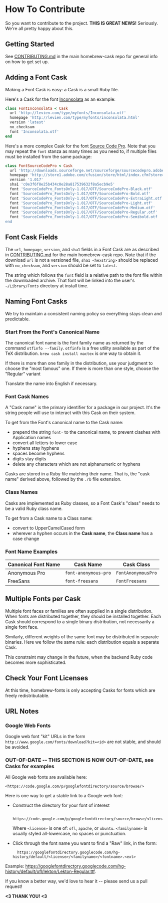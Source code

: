 # How To Contribute

So you want to contribute to the project. **THIS IS GREAT NEWS!**  Seriously. We're
all pretty happy about this.

## Getting Started

See [CONTRIBUTING.md](https://github.com/phinze/homebrew-cask/blob/master/CONTRIBUTING.md) in the main homebrew-cask repo for general info on how to get set up.

## Adding a Font Cask

Making a Font Cask is easy: a Cask is a small Ruby file.

Here's a Cask for the font [Inconsolata](http://levien.com/type/myfonts/inconsolata.html) as an example:
```ruby
class FontInconsolata < Cask
  url 'http://levien.com/type/myfonts/Inconsolata.otf'
  homepage 'http://levien.com/type/myfonts/inconsolata.html'
  version 'latest'
  no_checksum
  font 'Inconsolata.otf'
end
```

Here's a more complex Cask for the font [Source Code Pro](http://store1.adobe.com/cfusion/store/html/index.cfm?store=OLS-US&event=displayFontPackage&code=1960).  Note that you may
repeat the `font` stanza as many times as you need to, if multiple files must
be installed from the same package:

```ruby
class FontSourceCodePro < Cask
  url 'http://downloads.sourceforge.net/sourceforge/sourcecodepro.adobe/SourceCodePro_FontsOnly-1.017.zip'
  homepage 'http://store1.adobe.com/cfusion/store/html/index.cfm?store=OLS-US&event=displayFontPackage&code=1960'
  version '1.017'
  sha1 'c0e3f6f8e25b434c0e28a817539632f8a5ecb9e5'
  font 'SourceCodePro_FontsOnly-1.017/OTF/SourceCodePro-Black.otf'
  font 'SourceCodePro_FontsOnly-1.017/OTF/SourceCodePro-Bold.otf'
  font 'SourceCodePro_FontsOnly-1.017/OTF/SourceCodePro-ExtraLight.otf'
  font 'SourceCodePro_FontsOnly-1.017/OTF/SourceCodePro-Light.otf'
  font 'SourceCodePro_FontsOnly-1.017/OTF/SourceCodePro-Medium.otf'
  font 'SourceCodePro_FontsOnly-1.017/OTF/SourceCodePro-Regular.otf'
  font 'SourceCodePro_FontsOnly-1.017/OTF/SourceCodePro-Semibold.otf
end
```

## Font Cask Fields

The `url`, `homepage`, `version`, and `sha1` fields in a Font Cask are as described in [CONTRIBUTING.md](https://github.com/phinze/homebrew-cask/blob/master/CONTRIBUTING.md) for the main homebrew-cask repo.
Note that if the download `url` is not a versioned file, `sha1 <hexstring>`
should be replaced with `no_checksum`, and `version` should be set to
`latest`.

The string which follows the `font` field is a relative path to the font
file within the downloaded archive.  That font will be linked into the
user's `~/Library/Fonts` directory at install time.

## Naming Font Casks

We try to maintain a consistent naming policy so everything stays clean and
predictable.

### Start From the Font's Canonical Name

The canonical font name is the font family name as returned by the command
`otfinfo --family`.  `otfinfo` is a free utility available as part of the
TeX distribution.  `brew cask install mactex` is one way to obtain it.

If there is more than one family in the distribution, use your judgment to
choose the "most famous" one.  If there is more than one style, choose the
"Regular" variant

Translate the name into English if necessary.

### Font Cask Names

A "Cask name" is the primary identifier for a package in our project. It's
the string people will use to interact with this Cask on their system.

To get from the Font's canonical name to the Cask name:

  * prepend the string `font-` to the canonical name, to prevent clashes
    with Application names
  * convert all letters to lower case
  * hyphens stay hyphens
  * spaces become hyphens
  * digits stay digits
  * delete any characters which are not alphanumeric or hyphens

Casks are stored in a Ruby file matching their name.  That is, the "cask
name" derived above, followed by the `.rb` file extension.

### Class Names

Casks are implemented as Ruby classes, so a Font Cask's "class" needs to be
a valid Ruby class name.

To get from a Cask name to a Class name:

  * convert to UpperCamelCased form
  * wherever a hyphen occurs in the __Cask name__, the __Class name__ has a case change

### Font Name Examples

Canonical Font Name | Cask Name            | Cask Class
--------------------|----------------------|------------------------
Anonymous Pro       | `font-anonymous-pro` | `FontAnonymousPro`
FreeSans            | `font-freesans`      | `FontFreesans`

## Multiple Fonts per Cask

Multiple font faces or families are often supplied in a single distribution.
When fonts are distributed together, they should be installed together.  Each
Cask should correspond to a single binary distribution, not necessarily a
single font face.

Similarly, different weights of the same font may be distributed in separate
binaries.  Here we follow the same rule: each distribution equals a separate
Cask.

This constraint may change in the future, when the backend Ruby code becomes
more sophisticated.

## Check Your Font Licenses

At this time, homebrew-fonts is only accepting Casks for fonts which are
freely redistributable.

## URL Notes

### Google Web Fonts

Google web font "kit" URLs in the form `http://www.google.com/fonts/download?kit=<id>`
are not stable, and should be avoided.

### OUT-OF-DATE -- THIS SECTION IS NOW OUT-OF-DATE, see Casks for examples

All Google web fonts are available here:

	<https://code.google.com/p/googlefontdirectory/source/browse/>

Here is one way to get a stable link to a Google web font:

* Construct the directory for your font of interest

		https://code.google.com/p/googlefontdirectory/source/browse/<license>/<familyname>
  Where `<license>` is one of: `ofl`, `apache`, or `ubuntu`.  `<familyname>` is
  usually styled all-lowercase, no spaces or punctuation.

* Click through the font name you want to find a "Raw" link, in the form:

		https://googlefontdirectory.googlecode.com/hg-history/default/<license>/<familyname>/<fontname>.<ext>

Example: <https://googlefontdirectory.googlecode.com/hg-history/default/ofl/lekton/Lekton-Regular.ttf>.

If you know a better way, we'd love to hear it -- please send us a pull
request!

**<3 THANK YOU! <3**
